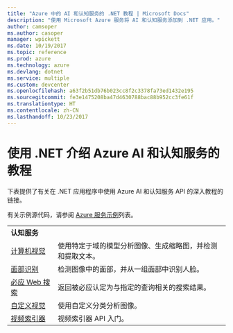 ```yaml
---
title: "Azure 中的 AI 和认知服务的 .NET 教程 | Microsoft Docs"
description: "使用 Microsoft Azure 服务将 AI 和认知服务添加到 .NET 应用。"
author: camsoper
ms.author: casoper
manager: wpickett
ms.date: 10/19/2017
ms.topic: reference
ms.prod: azure
ms.technology: azure
ms.devlang: dotnet
ms.service: multiple
ms.custom: devcenter
ms.openlocfilehash: a63f2b51db76b023cc8f2c3378fa73ed1432e195
ms.sourcegitcommit: fe3e1475208ba47d4630788bac88b952cc3fe61f
ms.translationtype: HT
ms.contentlocale: zh-CN
ms.lasthandoff: 10/23/2017
---
```

# <a name="azure-ai-and-cognitive-service-tutorials-using-net"></a>使用 .NET 介绍 Azure AI 和认知服务的教程

下表提供了有关在 .NET 应用程序中使用 Azure AI 和认知服务 API 的深入教程的链接。 

有关示例源代码，请参阅 [Azure 服务示例](https://azure.microsoft.com/resources/samples/?platform=dotnet)列表。

| | |
|---|---|
| **认知服务**| |
| [计算机视觉][1] | 使用特定于域的模型分析图像、生成缩略图，并检测和提取文本。 | 
| [面部识别][2] | 检测图像中的面部，并从一组面部中识别人脸。 | 
| [必应 Web 搜索][3]| 返回被必应认定为与指定的查询相关的搜索结果。 |
| [自定义视觉][4] | 使用自定义分类分析图像。 |
| [视频索引器][5] | 视频索引器 API 入门。|

[1]: /azure/cognitive-services/computer-vision/tutorials/csharptutorial
[2]: /azure/cognitive-services/face/tutorials/faceapiincsharptutorial
[3]: /azure/cognitive-services/bing-web-search/csharp-ranking-tutorial
[4]: /azure/cognitive-services/custom-vision-service/csharp-tutorial
[5]: /azure/cognitive-services/video-indexer/video-indexer-use-apis

